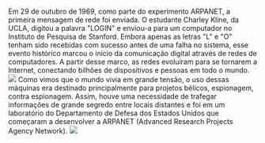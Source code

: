 Em 29 de outubro de 1969, como parte do experimento ARPANET, a primeira mensagem de rede foi enviada. O estudante Charley Kline, da UCLA, digitou a palavra "LOGIN" e enviou-a para um computador no Instituto de Pesquisa de Stanford. Embora apenas as letras "L" e "O" tenham sido recebidas com sucesso antes de uma falha no sistema, esse evento histórico marcou o início da comunicação digital através de redes de computadores. A partir desse marco, as redes evoluíram para se tornarem a Internet, conectando bilhões de dispositivos e pessoas em todo o mundo.
<br>
<img src="https://tse2.mm.bing.net/th?id=OIP.7Yr041W87GmwLi95DlH7YwHaC9&pid=Api&P=0&h=180"><!--A primeira mensagem enviada pela internet foi um "LO"-->
Como vimos que o mundo vivia em grande
tensão, o uso dessas máquinas era destinado
principalmente para projetos bélicos,
espionagem, contra espionagem. Assim, houve
uma necessidade de trafegar informações de
grande segredo entre locais distantes e foi em
um laboratório do Departamento de Defesa dos
Estados Unidos que começaram a desenvolver
a ARPANET (Advanced Research Projects
Agency Network).
<img src="https://s3.amazonaws.com/s3.timetoast.com/public/uploads/photos/11718879/arpanet-5.jpg"><!--Sua criação teve origem no contexto da Guerra Fria, quando havia uma grande tensão geopolítica entre os Estados Unidos e a União Soviética. Nesse período, o uso de computadores era predominantemente voltado para fins militares, projetos bélicos, espionagem e contraespionagem. A ARPANET foi desenvolvida como uma solução para a necessidade de transmitir informações altamente secretas e estratégicas entre diferentes pontos geográficos.-->
